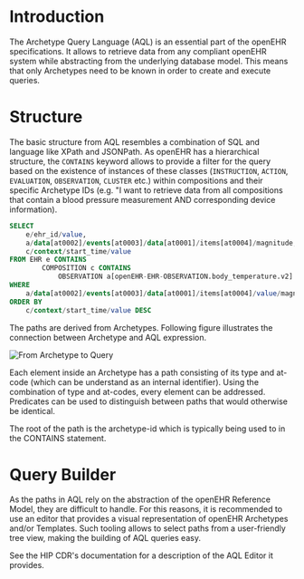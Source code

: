 # Introduction

The Archetype Query Language (AQL) is an essential part of the openEHR specifications. It allows to retrieve data from any compliant openEHR system while abstracting from the underlying database model. This means that only Archetypes need to be known in order to create and execute queries.

# Structure

The basic structure from AQL resembles a combination of SQL and language like XPath and JSONPath. As openEHR has a hierarchical structure, the `CONTAINS` keyword allows to provide a filter for the query based on the existence of instances of these classes (`INSTRUCTION`, `ACTION`, `EVALUATION`, `OBSERVATION`, `CLUSTER` etc.) within compositions and their specific Archetype IDs (e.g. "I want to retrieve data from all compositions that contain a blood pressure measurement AND corresponding device information).

```sql
SELECT
    e/ehr_id/value, 
    a/data[at0002]/events[at0003]/data[at0001]/items[at0004]/magnitude, 
    c/context/start_time/value
FROM EHR e CONTAINS 
        COMPOSITION c CONTAINS
            OBSERVATION a[openEHR-EHR-OBSERVATION.body_temperature.v2]
WHERE
    a/data[at0002]/events[at0003]/data[at0001]/items[at0004]/value/magnitude > 37
ORDER BY
    c/context/start_time/value DESC
```

The paths are derived from Archetypes. Following figure illustrates the connection between Archetype and AQL expression.

![From Archetype to Query](/img/aql_process.png)

Each element inside an Archetype has a path consisting of its type and at-code (which can be understand as an internal identifier). Using the combination of type and at-codes, every element can be addressed. Predicates can be used to distinguish between paths that would otherwise be identical.

The root of the path is the archetype-id which is typically being used to in the CONTAINS statement. 


# Query Builder

As the paths in AQL rely on the abstraction of the openEHR Reference Model, they are difficult to handle. For this reasons, it is recommended to use an editor that provides a visual representation of openEHR Archetypes and/or Templates. Such tooling allows to select paths from a user-friendly tree view, making the building of AQL queries easy.

See the HIP CDR's documentation for a description of the AQL Editor it provides.
